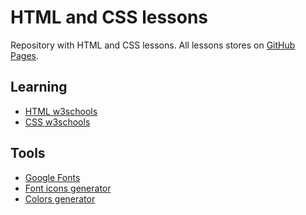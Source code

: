 HTML and CSS lessons
====================
Repository with HTML and CSS lessons. All lessons stores on [GitHub Pages](https://greeflas.github.io/html-css-lessons/).

Learning
--------

* [HTML w3schools](https://www.w3schools.com/html/default.asp)
* [CSS w3schools](https://www.w3schools.com/css/default.asp)

Tools
-----

* [Google Fonts](https://fonts.google.com/)
* [Font icons generator](https://icomoon.io/app/#/select)
* [Colors generator](https://coolors.co/app)